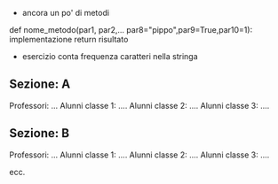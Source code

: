 - ancora un po' di metodi

def nome_metodo(par1, par2,... par8="pippo",par9=True,par10=1):
    implementazione
    return risultato


- esercizio conta frequenza caratteri nella stringa

Sezione: A
-----------
Professori: ...
Alunni classe 1: ....
Alunni classe 2: ....
Alunni classe 3: ....

Sezione: B
-----------
Professori: ...
Alunni classe 1: ....
Alunni classe 2: ....
Alunni classe 3: ....

ecc.